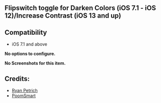## Flipswitch toggle for Darken Colors (iOS 7.1 - iOS 12)/Increase Contrast (iOS 13 and up)

## Compatibility
* iOS 7.1 and above

**No options to configure.**

**No Screenshots for this item.**

## Credits:
* [Ryan Petrich](https://github.com/rpetrich/)
* [PoomSmart](https://github.com/PoomSmart/)
